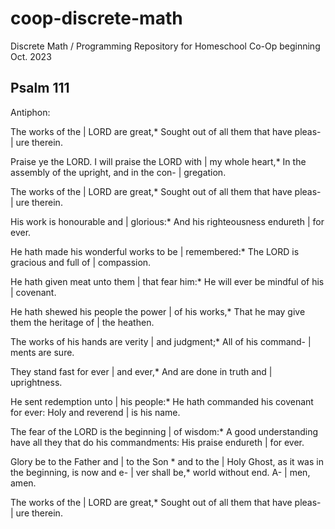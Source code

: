 # coop-discrete-math
Discrete Math / Programming Repository for Homeschool Co-Op beginning Oct. 2023

## Psalm 111

Antiphon:

The works of the | LORD are great,*
	Sought out of all them that have pleas- | ure therein.

Praise ye the LORD. I will praise the LORD with | my whole heart,*
	In the assembly of the upright, and in the con- | gregation.

The works of the | LORD are great,*
	Sought out of all them that have pleas- | ure therein.

His work is honourable and | glorious:*
	And his righteousness endureth | for ever.

He hath made his wonderful works to be | remembered:*
	The LORD is gracious and full of | compassion.

He hath given meat unto them | that fear him:*
	He will ever be mindful of his | covenant.

He hath shewed his people the power | of his works,*
	That he may give them the heritage of | the heathen.

The works of his hands are verity | and judgment;*
	All of his command- | ments are sure.

They stand fast for ever | and ever,*
	And are done in truth and | uprightness.

He sent redemption unto | his people:*
	He hath commanded his covenant for ever: Holy and reverend | is his name.

The fear of the LORD is the beginning | of wisdom:*
	A good understanding have all they that do his commandments: His praise endureth | for ever.

Glory be to the Father and | to the Son *
	and to the | Holy Ghost,
as it was in the beginning,
	is now and e- | ver shall be,*
	world without end.
	A- | men, amen.

The works of the | LORD are great,*
	Sought out of all them that have pleas- | ure therein.

